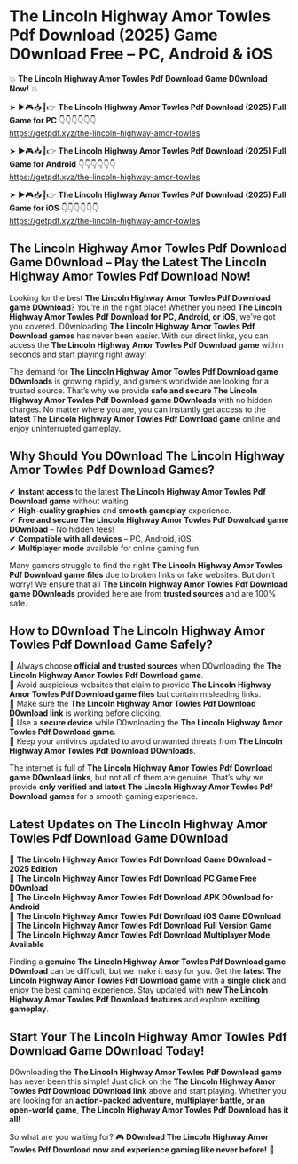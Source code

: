 # The Lincoln Highway Amor Towles Pdf Download (2025) Game D0wnload Free – PC, Android & iOS

💥 **The Lincoln Highway Amor Towles Pdf Download Game D0wnload Now!** 💥  

➤ ►🎮📥📱👉 **The Lincoln Highway Amor Towles Pdf Download (2025) Full Game for PC** 👇👇👇👇👇👇  
https://getpdf.xyz/the-lincoln-highway-amor-towles  

➤ ►🎮📥📱👉 **The Lincoln Highway Amor Towles Pdf Download (2025) Full Game for Android** 👇👇👇👇👇👇  
https://getpdf.xyz/the-lincoln-highway-amor-towles  

➤ ►🎮📥📱👉 **The Lincoln Highway Amor Towles Pdf Download (2025) Full Game for iOS** 👇👇👇👇👇👇  
https://getpdf.xyz/the-lincoln-highway-amor-towles  

## The Lincoln Highway Amor Towles Pdf Download Game D0wnload – Play the Latest The Lincoln Highway Amor Towles Pdf Download Now!

Looking for the best **The Lincoln Highway Amor Towles Pdf Download game D0wnload**? You’re in the right place! Whether you need **The Lincoln Highway Amor Towles Pdf Download for PC, Android, or iOS**, we’ve got you covered. D0wnloading **The Lincoln Highway Amor Towles Pdf Download games** has never been easier. With our direct links, you can access the **The Lincoln Highway Amor Towles Pdf Download game** within seconds and start playing right away!  

The demand for **The Lincoln Highway Amor Towles Pdf Download game D0wnloads** is growing rapidly, and gamers worldwide are looking for a trusted source. That’s why we provide **safe and secure The Lincoln Highway Amor Towles Pdf Download game D0wnloads** with no hidden charges. No matter where you are, you can instantly get access to the **latest The Lincoln Highway Amor Towles Pdf Download game** online and enjoy uninterrupted gameplay.  

## **Why Should You D0wnload The Lincoln Highway Amor Towles Pdf Download Games?**  

✔ **Instant access** to the latest **The Lincoln Highway Amor Towles Pdf Download game** without waiting.  
✔ **High-quality graphics** and **smooth gameplay** experience.  
✔ **Free and secure The Lincoln Highway Amor Towles Pdf Download game D0wnload** – No hidden fees!  
✔ **Compatible with all devices** – PC, Android, iOS.  
✔ **Multiplayer mode** available for online gaming fun.  

Many gamers struggle to find the right **The Lincoln Highway Amor Towles Pdf Download game files** due to broken links or fake websites. But don’t worry! We ensure that all **The Lincoln Highway Amor Towles Pdf Download game D0wnloads** provided here are from **trusted sources** and are 100% safe.  

## **How to D0wnload The Lincoln Highway Amor Towles Pdf Download Game Safely?**  

📌 Always choose **official and trusted sources** when D0wnloading the **The Lincoln Highway Amor Towles Pdf Download game**.  
📌 Avoid suspicious websites that claim to provide **The Lincoln Highway Amor Towles Pdf Download game files** but contain misleading links.  
📌 Make sure the **The Lincoln Highway Amor Towles Pdf Download D0wnload link** is working before clicking.  
📌 Use a **secure device** while D0wnloading the **The Lincoln Highway Amor Towles Pdf Download game**.  
📌 Keep your antivirus updated to avoid unwanted threats from **The Lincoln Highway Amor Towles Pdf Download D0wnloads**.  

The internet is full of **The Lincoln Highway Amor Towles Pdf Download game D0wnload links**, but not all of them are genuine. That’s why we provide **only verified and latest The Lincoln Highway Amor Towles Pdf Download games** for a smooth gaming experience.  

## **Latest Updates on The Lincoln Highway Amor Towles Pdf Download Game D0wnload**  

🔹 **The Lincoln Highway Amor Towles Pdf Download Game D0wnload – 2025 Edition**  
🔹 **The Lincoln Highway Amor Towles Pdf Download PC Game Free D0wnload**  
🔹 **The Lincoln Highway Amor Towles Pdf Download APK D0wnload for Android**  
🔹 **The Lincoln Highway Amor Towles Pdf Download iOS Game D0wnload**  
🔹 **The Lincoln Highway Amor Towles Pdf Download Full Version Game**  
🔹 **The Lincoln Highway Amor Towles Pdf Download Multiplayer Mode Available**  

Finding a **genuine The Lincoln Highway Amor Towles Pdf Download game D0wnload** can be difficult, but we make it easy for you. Get the **latest The Lincoln Highway Amor Towles Pdf Download game** with a **single click** and enjoy the best gaming experience. Stay updated with **new The Lincoln Highway Amor Towles Pdf Download features** and explore **exciting gameplay**.  

## **Start Your The Lincoln Highway Amor Towles Pdf Download Game D0wnload Today!**  

D0wnloading the **The Lincoln Highway Amor Towles Pdf Download game** has never been this simple! Just click on the **The Lincoln Highway Amor Towles Pdf Download D0wnload link** above and start playing. Whether you are looking for an **action-packed adventure, multiplayer battle, or an open-world game**, **The Lincoln Highway Amor Towles Pdf Download has it all!**  

So what are you waiting for? 🎮 **D0wnload The Lincoln Highway Amor Towles Pdf Download now and experience gaming like never before!** 🚀  